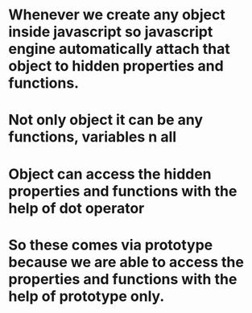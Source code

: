 # Whenever we create any object inside javascript so javascript engine automatically attach that object to hidden properties and functions.
# Not only object it can be any functions, variables n all
# Object can access the hidden properties and functions with the help of dot operator
# So these comes via prototype because we are able to access the properties and functions with the help of prototype only.
